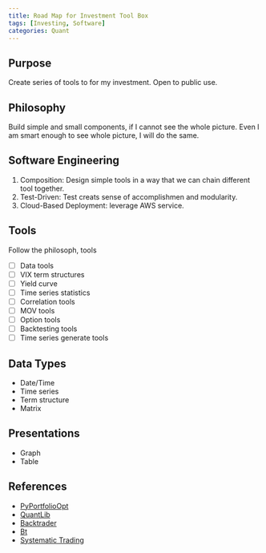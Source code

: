 ```yaml
---
title: Road Map for Investment Tool Box
tags: [Investing, Software]
categories: Quant
---
```


## Purpose

Create series of tools to for my investment. Open to public use. 

## Philosophy

Build simple and small components, if I cannot see the whole picture. Even I am smart enough to see whole picture, I will do the same.

## Software Engineering

1. Composition: Design simple tools in a way that we can chain different tool together.
2. Test-Driven: Test creats sense of accomplishmen and modularity.
3. Cloud-Based Deployment: leverage AWS service.
<!--more-->

## Tools

Follow the philosoph, tools

- [ ] Data tools
- [ ] VIX term structures
- [ ] Yield curve
- [ ] Time series statistics
- [ ] Correlation tools
- [ ] MOV tools
- [ ] Option tools
- [ ] Backtesting tools
- [ ] Time series generate tools

## Data Types

- Date/Time
- Time series
- Term structure
- Matrix

## Presentations

- Graph
- Table

## References

- [PyPortfolioOpt](https://github.com/robertmartin8/PyPortfolioOpt)
- [QuantLib](https://github.com/lballabio/QuantLib-SWIG/tree/master/Python)
- [Backtrader](https://www.backtrader.com/)
- [Bt](https://github.com/pmorissette/bt)
- [Systematic Trading](http://qoppac.blogspot.com/)
